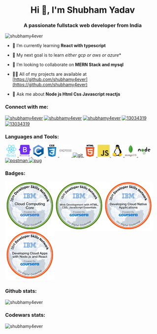 <h1 align="center">Hi 👋, I'm Shubham Yadav</h1>
<h3 align="center">A passionate fullstack web developer from India</h3>

<p align="left"> <img src="https://komarev.com/ghpvc/?username=shubhamy4ever&label=Profile%20views&color=0e75b6&style=flat" alt="shubhamy4ever" /> </p>

- 🌱 I’m currently learning **React with typescript**

- 🔭 My next goal is to learn *either gcp or aws or azure**

- 👯 I’m looking to collaborate on **MERN Stack and mysql**

- 👨‍💻 All of my projects are available at [https://github.com/shubhamy4ever](https://github.com/shubhamy4ever)

- 💬 Ask me about **Node js Html Css Javascript reactjs**


<h3 align="left">Connect with me:</h3>
<p align="left">
  <a href="https://twitter.com/yshubham217" target="_blank" rel="noreferrer"><img align="center" src="https://raw.githubusercontent.com/rahuldkjain/github-profile-readme-generator/master/src/images/icons/Social/twitter.svg" alt="shubhamy4ever" height="30" width="40" /></a>
<a href="https://codepen.io/shubhamy4ever" target="_blank" rel="noreferrer"><img align="center" src="https://raw.githubusercontent.com/rahuldkjain/github-profile-readme-generator/master/src/images/icons/Social/codepen.svg" alt="shubhamy4ever" height="30" width="40" /></a>
<a href="https://linkedin.com/in/shubhamy4ever" target="_blank" rel="noreferrer"><img align="center" src="https://raw.githubusercontent.com/rahuldkjain/github-profile-readme-generator/master/src/images/icons/Social/linked-in-alt.svg" alt="shubhamy4ever" height="30" width="40" /></a>
<a href="https://stackoverflow.com/users/13034319" target="_blank" rel="noreferrer"><img align="center" src="https://raw.githubusercontent.com/rahuldkjain/github-profile-readme-generator/master/src/images/icons/Social/stack-overflow.svg" alt="13034319" height="30" width="40" /></a>
<a href="https://leetcode.com/yshubham2107" target="_blank" rel="noreferrer"><img align="center" src="https://upload.wikimedia.org/wikipedia/commons/1/19/LeetCode_logo_black.png" alt="13034319" height="30" width="40" /></a>
</p>

<h3 align="left">Languages and Tools:</h3>
<p align="left">
  <a href="https://reactjs.org/" target="_blank" rel="noreferrer"> <img src="https://raw.githubusercontent.com/devicons/devicon/master/icons/react/react-original-wordmark.svg" alt="react" width="40" height="40"/> </a>
<!--     <a href="https://firebase.google.com/" target="_blank" rel="noreferrer"> <img src="https://www.vectorlogo.zone/logos/docker/docker-icon.svg" alt="firebase" width="40" height="40"/> </a>  -->
  <a href="https://getbootstrap.com" target="_blank"> 
  <img src="https://raw.githubusercontent.com/devicons/devicon/master/icons/bootstrap/bootstrap-plain-wordmark.svg" alt="bootstrap" width="40" height="40"/> </a> <a href="https://www.cprogramming.com/" target="_blank"> <img src="https://raw.githubusercontent.com/devicons/devicon/master/icons/c/c-original.svg" alt="c" width="40" height="40"/> </a> <a href="https://www.w3schools.com/css/" target="_blank"> <img src="https://raw.githubusercontent.com/devicons/devicon/master/icons/css3/css3-original-wordmark.svg" alt="css3" width="40" height="40"/> </a> <a href="https://expressjs.com" target="_blank"> <img src="https://raw.githubusercontent.com/devicons/devicon/master/icons/express/express-original-wordmark.svg" alt="express" width="40" height="40"/> </a> <a href="https://git-scm.com/" target="_blank"> <img src="https://www.vectorlogo.zone/logos/git-scm/git-scm-icon.svg" alt="git" width="40" height="40"/> </a> <a href="https://www.w3.org/html/" target="_blank"> <img src="https://raw.githubusercontent.com/devicons/devicon/master/icons/html5/html5-original-wordmark.svg" alt="html5" width="40" height="40"/> </a> <a href="https://developer.mozilla.org/en-US/docs/Web/JavaScript" target="_blank"> <img src="https://raw.githubusercontent.com/devicons/devicon/master/icons/javascript/javascript-original.svg" alt="javascript" width="40" height="40"/> </a> <a href="https://www.linux.org/" target="_blank"> <img src="https://raw.githubusercontent.com/devicons/devicon/master/icons/linux/linux-original.svg" alt="linux" width="40" height="40"/> </a> <a href="https://www.mongodb.com/" target="_blank"> <img src="https://raw.githubusercontent.com/devicons/devicon/master/icons/mongodb/mongodb-original-wordmark.svg" alt="mongodb" width="40" height="40"/> </a> <a href="https://nodejs.org" target="_blank"> <img src="https://raw.githubusercontent.com/devicons/devicon/master/icons/nodejs/nodejs-original-wordmark.svg" alt="nodejs" width="40" height="40"/> </a> <a href="https://postman.com" target="_blank"> <img src="https://www.vectorlogo.zone/logos/getpostman/getpostman-icon.svg" alt="postman" width="40" height="40"/> </a> <a href="https://pugjs.org" target="_blank"> <img src="https://cdn.worldvectorlogo.com/logos/pug.svg" alt="pug" width="40" height="40"/> </a> </p>
<h3 align="left">Badges:</h3>
<p><a href="https://www.credly.com/badges/a10db2f0-adf0-46a0-891e-1279a6d108f9/public_url" ><img align="left" src="/images/introduction-to-cloud-computing.png" alt="shubhamy4ever"  width="160" height="160"/></a></p>
<p><a href="https://www.credly.com/badges/d3aab58c-b31e-4b06-a1d5-016f37e3e321/public_url" ><img align="left" src="/images/web-development-with-html-css-javascript-essentials.png" alt="shubhamy4ever"  width="160" height="160"/></a></p>
<p><a href="https://www.credly.com/badges/5721b5ec-038b-474f-9c32-3535cb9b1d39/public_url" ><img align="left" src="/images/developing-cloud-native-applications.1.png" alt="shubhamy4ever"  width="160" height="160"/></a></p>
<p><a href="https://www.credly.com/badges/7fb7f399-6488-41ed-acf8-8c41f6a6f8b9/public_url" ><img  src="/images/developing-cloud-apps-with-node-js-and-react.png" alt="shubhamy4ever"  width="160" height="160"/></a></p>



<h3>Github stats:</h3>
<!--  <p><img align="left" src="https://github-readme-stats.vercel.app/api/top-langs?username=shubhamy4ever&show_icons=true&locale=en&layout=compact" alt="shubhamy4ever" /></p> -->

<p><img align="center" src="https://github-readme-streak-stats.herokuapp.com/?user=shubhamy4ever&" alt="shubhamy4ever" /></p>
<h3>Codewars stats:</h3>
<p><img align="center" src="https://www.codewars.com/users/ShubhamEXY/badges/large" alt="shubhamy4ever" /></p>

